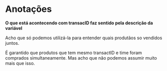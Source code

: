 # Anotações

**O que está acontecendo com transacID faz sentido pela descrição da variável**

Acho que só podemos utilizá-la para entender quais produtãos so vendidos juntos.

É garantido que produtos que tem mesmo transactID e time foram comprados simultaneamente. Mas acho que não podemos assumir muito mais que isso.

